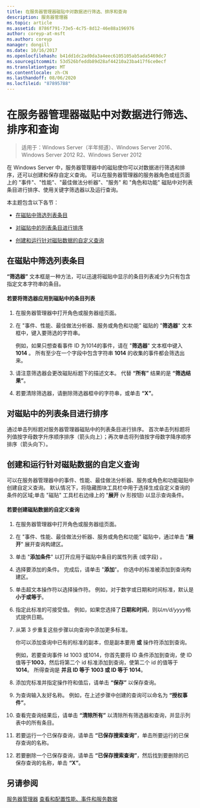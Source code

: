 ```yaml
---
title: 在服务器管理器磁贴中对数据进行筛选、排序和查询
description: 服务器管理器
ms.topic: article
ms.assetid: 8786f791-73e5-4c75-8d12-46e88a196976
author: coreyp-at-msft
ms.author: coreyp
manager: dongill
ms.date: 10/16/2017
ms.openlocfilehash: b41dd1dc2ad0da3a4eec6105105ab5ada5469dc7
ms.sourcegitcommit: 53d526bfeddb89d28af44210a23ba417f6ce0ecf
ms.translationtype: MT
ms.contentlocale: zh-CN
ms.lasthandoff: 08/06/2020
ms.locfileid: "87895788"
---
```

# <a name="filter-sort-and-query-data-in-server-manager-tiles"></a>在服务器管理器磁贴中对数据进行筛选、排序和查询

>适用于：Windows Server（半年频道）、Windows Server 2016、Windows Server 2012 R2、Windows Server 2012

在 Windows Server 中，服务器管理器中的磁贴使你可以对数据进行筛选和排序，还可以创建和保存自定义查询。 可以在服务器管理器的服务器角色或组页面上的 "事件"、"性能"、"最佳做法分析器"、"服务" 和 "角色和功能" 磁贴中对列表条目进行排序、使用关键字筛选器以及运行查询。

本主题包含以下各节：

-   [在磁贴中筛选列表条目](#BKMK_tiles)

-   [对磁贴中的列表条目进行排序](#BKMK_sort)

-   [创建和运行针对磁贴数据的自定义查询](#BKMK_query)

## <a name="filter-list-entries-in-tiles"></a><a name=BKMK_tiles></a>在磁贴中筛选列表条目
**“筛选器”** 文本框是一种方法，可以迅速将磁贴中显示的条目列表减少为只有包含指定文本字符串的条目。

#### <a name="to-apply-a-filter-to-the-list-of-entries-in-a-tile"></a>若要将筛选器应用到磁贴中的条目列表

1.  在服务器管理器中打开角色或服务器组页面。

2.  在 "事件、性能、最佳做法分析器、服务或角色和功能" 磁贴的 "**筛选器**" 文本框中，键入要筛选的字符串。

    例如，如果只想查看事件 ID 为1014的事件，请在 "**筛选器**" 文本框中键入**1014** 。 所有至少在一个字段中包含字符串 **1014** 的收集的事件都会筛选出来。

3.  请注意筛选器会更改磁贴标题下的描述文本。 代替 **“所有”** 结果的是 **“筛选结果”**。

4.  若要清除筛选器，请删除筛选器框中的字符串，或单击 **“X”**。

## <a name="sort-list-entries-in-tiles"></a><a name=BKMK_sort></a>对磁贴中的列表条目进行排序
通过单击列标题对服务器管理器磁贴中的列表条目进行排序。 首次单击列标题将列值按字母数字升序顺序排序（箭头向上）；再次单击将列值按字母数字降序顺序排序（箭头向下）。

## <a name="create-and-run-custom-queries-on-tile-data"></a><a name=BKMK_query></a>创建和运行针对磁贴数据的自定义查询
可以在服务器管理器中的事件、性能、最佳做法分析器、服务或角色和功能磁贴中创建自定义查询。 默认情况下，将隐藏图块工具栏中用于选择生成自定义查询的条件的区域;单击 "磁贴" 工具栏右边缘上的 "**展开** (v 形按钮) 以显示查询条件。

#### <a name="to-create-a-custom-query-for-tile-data"></a>若要创建磁贴数据的自定义查询

1.  在服务器管理器中打开角色或服务器组页面。

2.  在 "事件、性能、最佳做法分析器、服务或角色和功能" 磁贴中，通过单击 "**展开**" 展开查询构建区。

3.  单击 "**添加条件**" 以打开应用于磁贴中条目的属性列表 (或字段) 。

4.  选择要添加的条件。 完成后，请单击 "**添加**"。 你选中的标准被添加到查询构建区。

5.  单击超文本操作符以选择操作符。 例如，对于数字或日期和时间标准，默认是 **小于或等于**。

6.  指定此标准的可接受值。 例如，如果您选择了**日期和时间**，则以*m/d/yyyy*格式提供日期。

7.  从第 3 步重复这些步骤以向查询中添加更多标准。

    你可以添加查询中已有的标准的副本，但是副本要用 **或** 操作符添加到查询。

    例如，若要查询事件 Id 1003 或1014，你首先要将 ID 条件添加到查询，使 ID 值等于**1003**，然后将第二个 id 标准添加到查询，使第二个 id 的值等于**1014**。 所得查询是 **并且 ID 等于 1003 或 ID 等于 1014**。

8.  添加完标准并指定操作符和值后，请单击 **“保存”** 以保存查询。

9. 为查询输入友好名称。 例如，在上述步骤中创建的查询可以命名为 **“授权事件”**。

10. 查看完查询结果后，请单击 **“清除所有”** 以清除所有筛选器和查询，并显示列表中的所有条目。

11. 若要运行一个已保存查询，请单击 **“已保存搜索查询”**，单击所要运行的已保存查询的名称。

12. 若要删除一个已保存查询，请单击 **“已保存搜索查询”**，然后找到要删除的已保存查询的名称，单击 **“X”**。

## <a name="see-also"></a>另请参阅
[服务器管理器](server-manager.md) 
[查看和配置性能、事件和服务数据](view-and-configure-performance-event-and-service-data.md)



